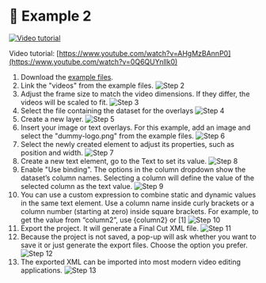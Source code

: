 # 📖 Example 2

[![Video tutorial](../../images/example2-video-thumbnail.png?raw=true)](https://www.youtube.com/watch?v=0Q6QUYnllk0)

Video tutorial: [https://www.youtube.com/watch?v=AHgMzBAnnP0](https://www.youtube.com/watch?v=0Q6QUYnllk0)
1. Download the [example files](example_2-sample_files.zip).
2. Link the "videos" from the example files.
![Step 2](images/02.jpg?raw=true)
3. Adjust the frame size to match the video dimensions. If they differ, the videos will be scaled to fit.
![Step 3](images/03.jpg?raw=true)
4. Select the file containing the dataset for the overlays
![Step 4](images/04.jpg?raw=true)
5. Create a new layer.
![Step 5](images/05.jpg?raw=true)
6. Insert your image or text overlays. For this example, add an image and select the "dummy-logo.png" from the example files.
![Step 6](images/06.jpg?raw=true)
7. Select the newly created element to adjust its properties, such as position and width.
![Step 7](images/07.jpg?raw=true)
8. Create a new text element, go to the Text to set its value.
![Step 8](images/08.jpg?raw=true)
9. Enable "Use binding". The options in the column dropdown show the dataset’s column names. Selecting a column will define the value of the selected column as the text value.
![Step 9](images/09.jpg?raw=true)
10. You can use a custom expression to combine static and dynamic values in the same text element. Use a column name inside curly brackets or a column number (starting at zero) inside square brackets. For example, to get the value from “column2”, use {column2} or [1]
![Step 10](images/10.jpg?raw=true)
11. Export the project. It will generate a Final Cut XML file.
![Step 11](images/11.jpg?raw=true)
12. Because the project is not saved, a pop-up will ask whether you want to save it or just generate the export files. Choose the option you prefer.
![Step 12](images/12.jpg?raw=true)
13. The exported XML can be imported into most modern video editing applications.
![Step 13](images/13.jpg?raw=true)

